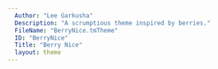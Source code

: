 ```yaml
---
  Author: "Lee Garkusha"
  Description: "A scrumptious theme inspired by berries."
  FileName: "BerryNice.tmTheme"
  ID: "BerryNice"
  Title: "Berry Nice"
  layout: theme
---
```

  
